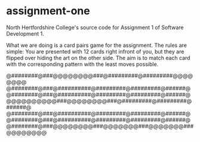# assignment-one
North Hertfordshire College's source code for Assignment 1 of Software Development 1.

What we are doing is a card pairs game for the assignment. The rules are simple:
You are presented with 12 cards right infront of you, but they are flipped over hiding the art on the other side.
The aim is to match each card with the corresponding pattern with the least moves possible. 

































@########@###@@@@@@@@###@#########@#########@@@@@@@@
@########@###@##########@#########@#########@######@
@########@###@##########@#########@#########@######@
@@@@@@@@@@###@@@@@@@@###@#########@#########@######@
@########@###@##########@#########@#########@######@
@########@###@##########@#########@#########@######@
@########@###@@@@@@@@###@@@@@@@###@@@@@@@###@@@@@@@@
